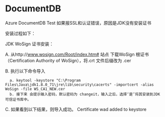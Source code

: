 # DocumentDB
Azure DocumentDB Test
如果报SSL和认证错误，原因是JDK没有安装证书

安装过程如下：

JDK WoSign 证书安装：

A. 从http://www.wosign.com/Root/index.htm# 站点 下载WoSign 根证书（Certification Authority of WoSign），将.crt 文件后缀改为 .cer

B. 执行以下命令导入

      a. keytool -keystore "C:\Program Files\Java\jdk1.8.0_71\jre\lib\security\cacerts" -importcert -alias WoSign -file WS_CA1_NEW.cer
      b. 接下来 会提示输入密码，默认密码为 changeit，输入之后，选择‘是’将其安装到JDK 可信证书库中。
      
C. 如果看到以下结果，则导入成功。
      Certificate wad added to keystore

